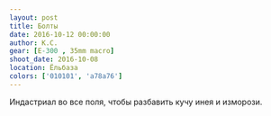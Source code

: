 ```yaml
---
layout: post
title: Болты
date: 2016-10-12 00:00:00
author: К.С.
gear: [E-300 , 35mm macro]
shoot_date: 2016-10-08
location: Ёльбаза
colors: ['010101', 'a78a76']
---
```


Индастриал во все поля, чтобы разбавить кучу инея и изморози.
